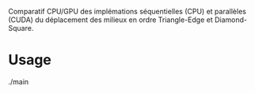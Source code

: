 Comparatif CPU/GPU des implémations séquentielles (CPU) et parallèles (CUDA) du déplacement des milieux en ordre Triangle-Edge et Diamond-Square.

<h1>Usage</h1>
./main <cpu|gpu> <te|ds> <n> <filename.png>

